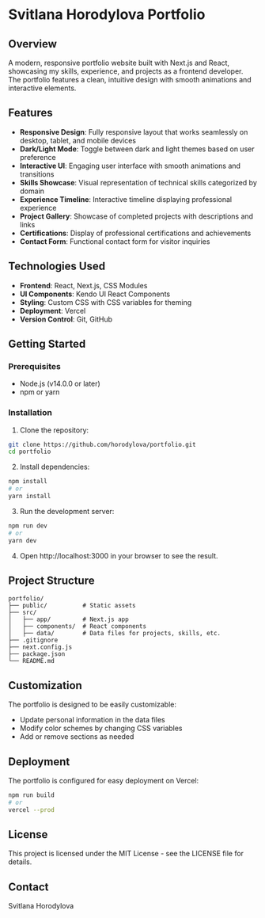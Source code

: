 # Svitlana Horodylova Portfolio


## Overview

A modern, responsive portfolio website built with Next.js and React, showcasing my skills, experience, and projects as a frontend developer. The portfolio features a clean, intuitive design with smooth animations and interactive elements.

## Features

- **Responsive Design**: Fully responsive layout that works seamlessly on desktop, tablet, and mobile devices
- **Dark/Light Mode**: Toggle between dark and light themes based on user preference
- **Interactive UI**: Engaging user interface with smooth animations and transitions
- **Skills Showcase**: Visual representation of technical skills categorized by domain
- **Experience Timeline**: Interactive timeline displaying professional experience
- **Project Gallery**: Showcase of completed projects with descriptions and links
- **Certifications**: Display of professional certifications and achievements
- **Contact Form**: Functional contact form for visitor inquiries

## Technologies Used

- **Frontend**: React, Next.js, CSS Modules
- **UI Components**: Kendo UI React Components
- **Styling**: Custom CSS with CSS variables for theming
- **Deployment**: Vercel
- **Version Control**: Git, GitHub

## Getting Started

### Prerequisites

- Node.js (v14.0.0 or later)
- npm or yarn

### Installation

1. Clone the repository:
```bash
git clone https://github.com/horodylova/portfolio.git
cd portfolio
```

2. Install dependencies:
```bash
npm install
# or
yarn install
 ```

3. Run the development server:
```bash
npm run dev
# or
yarn dev
 ```

4. Open http://localhost:3000 in your browser to see the result.
## Project Structure
```plaintext
portfolio/
├── public/          # Static assets
├── src/
│   ├── app/         # Next.js app 
│   ├── components/  # React components
│   ├── data/        # Data files for projects, skills, etc.
├── .gitignore
├── next.config.js
├── package.json
└── README.md
 ```

## Customization
The portfolio is designed to be easily customizable:

- Update personal information in the data files
- Modify color schemes by changing CSS variables
- Add or remove sections as needed
## Deployment
The portfolio is configured for easy deployment on Vercel:

```bash
npm run build
# or
vercel --prod
 ```

## License
This project is licensed under the MIT License - see the LICENSE file for details.

## Contact

Svitlana Horodylova 
 
